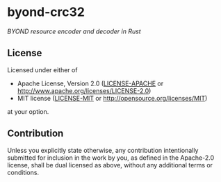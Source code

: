 # byond-crc32

_BYOND resource encoder and decoder in Rust_

## License

Licensed under either of

 * Apache License, Version 2.0
   ([LICENSE-APACHE](../../LICENSE-APACHE) or http://www.apache.org/licenses/LICENSE-2.0)
 * MIT license
   ([LICENSE-MIT](../../LICENSE-MIT) or http://opensource.org/licenses/MIT)

at your option.

## Contribution

Unless you explicitly state otherwise, any contribution intentionally submitted
for inclusion in the work by you, as defined in the Apache-2.0 license, shall be
dual licensed as above, without any additional terms or conditions.
